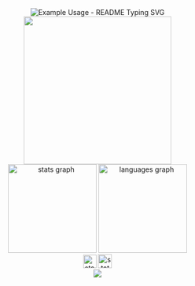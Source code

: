 <div align="center">
  <img src="https://readme-typing-svg.demolab.com?font=Fira+Code&pause=1000&color=F78B24&width=435&lines=Hi+There!+I'm+walking;the+Full+Stack+Web+Developer+path;My+aim+is+to+advance+in+this+field;Coding+makes+me+happy!" alt="Example Usage - README Typing SVG">
</div>

<div align="center">
<img src="https://github.com/abhisheknaiidu/abhisheknaiidu/blob/master/code.gif?raw=true" height="300">
</div>

<div align="center">
  <img src="https://github-readme-stats.vercel.app/api?username=aokmen&show_icons=true&theme=radical" height="180" alt="stats graph"  />
  <img src="https://github-readme-stats.vercel.app/api/top-langs/?username=aokmen&text_color=FFFFFF&bg_color=000000&title_color=94b4a4&langs_count=15&layout=compact&hide_border=true)" height="180" alt="languages graph"  />
</div>


<div align="center">
<img src="https://img.shields.io/github/last-commit/aokmen/aokmen" height="27" alt="stats graph"  />
<img src="https://pageview.vercel.app/?github_user=aokmen" height="28" alt="stats graph"  />
</div>

<!-- ![GitHub last commit](https://img.shields.io/github/last-commit/aokmen/aokmen) 
![pv](https://pageview.vercel.app/?github_user=aokmen) -->

<div align="center">
  <img src="https://github-readme-streak-stats.herokuapp.com/?user=aokmen&theme=dark&hide_border=true" />
  <!-- <img src="https://github-profile-trophy.vercel.app/?username=aokmen&column=9&margin-w=15&margin-h=15&no-bg=true&no-frame=true&theme=juicyfresh" alt="languages graph" /> -->
</div>







<!-- ### Hi there 👋 -->

<!--
**aokmen/aokmen** is a ✨ _special_ ✨ repository because its `README.md` (this file) appears on your GitHub profile.
 ---
Here are some ideas to get you started:

- 🔭 I’m currently working on ...
- 🌱 I’m currently learning ...
- 👯 I’m looking to collaborate on ...
- 🤔 I’m looking for help with ...
- 💬 Ask me about ...
- 📫 How to reach me: ...
- 😄 Pronouns: ...
- ⚡ Fun fact: ...


👨🏻‍💻 
-->

<!--
<br>
<h3> Not the ones speaking the same language, but the ones sharing the same feeling understand each other. -Rumi </h3>

<br> <img
src="https://github.com/mayankchaudhary26/mayankchaudhary26/raw/output/github-contribution-grid-snake.gif" width="100%" />

<br> <img
src="https://github.com/mayankchaudhary26/Cool-Readme-ideas/raw/master/data/night%20code.gif" width="100%" />



### Tech Stack

- 🛠 Lang & Framework: React, Javascript
- ⛏ Interest: Typescript
-->

<!--
### Portfolio

> *pending...*

![Abdullah's github stats](https://github-readme-stats.vercel.app/api?username=aokmen&show_icons=true&theme=dracula&hide=stars,issues)


  <summary>Click👆</summary>
  <pre>
  🤷‍♂️
  </pre>
</details>


![GitHub last commit](https://img.shields.io/github/last-commit/aokmen/aokmen)
![pv](https://pageview.vercel.app/?github_user=aokmen) 
-->

<!-- [![Abdullah's GitHub stats](https://github-readme-stats.vercel.app/api?username=aokmen)](https://github.com/aokmen/github-readme-stats) -->




